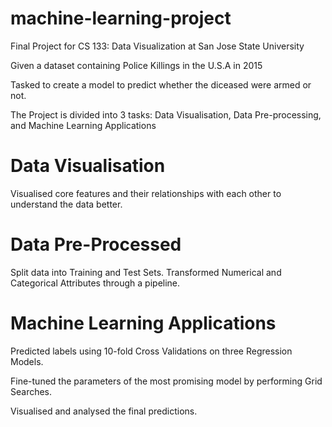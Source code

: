 # machine-learning-project
Final Project for CS 133: Data Visualization at San Jose State University

Given a dataset containing Police Killings in the U.S.A in 2015

Tasked to create a model to predict whether the diceased were armed or not.

The Project is divided into 3 tasks: Data Visualisation, Data Pre-processing, and Machine Learning Applications

# Data Visualisation
Visualised core features and their relationships with each other to understand the data better.

# Data Pre-Processed
Split data into Training and Test Sets. Transformed Numerical and Categorical Attributes through a pipeline.

# Machine Learning Applications
Predicted labels using 10-fold Cross Validations on three Regression Models. 

Fine-tuned the parameters of the most promising model by performing Grid Searches.

Visualised and analysed the final predictions.
